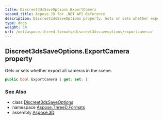 ```yaml
---
title: Discreet3dsSaveOptions.ExportCamera
second_title: Aspose.3D for .NET API Reference
description: Discreet3dsSaveOptions property. Gets or sets whether export all cameras in the scene
type: docs
weight: 50
url: /net/aspose.threed.formats/discreet3dssaveoptions/exportcamera/
---
```

## Discreet3dsSaveOptions.ExportCamera property

Gets or sets whether export all cameras in the scene.

```csharp
public bool ExportCamera { get; set; }
```

### See Also

* class [Discreet3dsSaveOptions](../)
* namespace [Aspose.ThreeD.Formats](../../discreet3dssaveoptions/)
* assembly [Aspose.3D](../../../)


